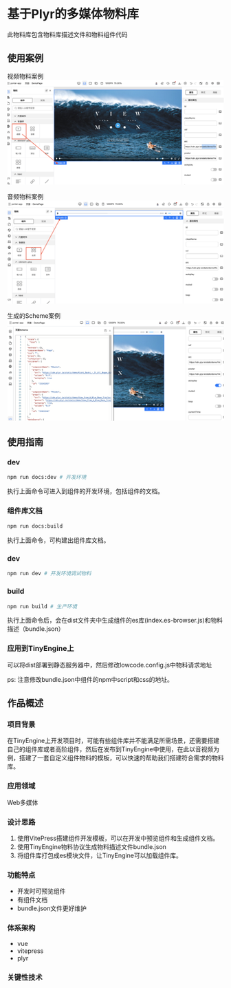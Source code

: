 # 基于Plyr的多媒体物料库

此物料库包含物料库描述文件和物料组件代码

## 使用案例
视频物料案例
![alt 视频案例](./docs/public/video.png)

音频物料案例
![alt 音频物料](./docs/public/audio.png)

生成的Scheme案例
![alt 生成的Scheme](./docs/public/schema.png)

## 使用指南
### dev
```bash
npm run docs:dev # 开发环境
```
执行上面命令可进入到组件的开发环境，包括组件的文档。

### 组件库文档
```bash
npm run docs:build
```
执行上面命令，可构建出组件库文档。

### dev
```bash
npm run dev # 开发环境调试物料
```

### build
```bash
npm run build # 生产环境
```
执行上面命令后，会在dist文件夹中生成组件的es库(index.es-browser.js)和物料描述（bundle.json）

### 应用到TinyEngine上

可以将dist部署到静态服务器中，然后修改lowcode.config.js中物料请求地址

ps: 注意修改bundle.json中组件的npm中script和css的地址。

## 作品概述

### 项目背景
在TinyEngine上开发项目时，可能有些组件库并不能满足所需场景，还需要搭建自己的组件库或者高阶组件，然后在发布到TinyEngine中使用，在此以音视频为例，搭建了一套自定义组件物料的模板，可以快速的帮助我们搭建符合需求的物料库。

### 应用领域
Web多媒体

### 设计思路
1. 使用VitePress搭建组件开发模板，可以在开发中预览组件和生成组件文档。
2. 使用TinyEngine物料协议生成物料描述文件bundle.json
3. 将组件库打包成es模块文件，让TinyEngine可以加载组件库。

### 功能特点
- 开发时可预览组件
- 有组件文档
- bundle.json文件更好维护

### 体系架构
- vue
- vitepress
- plyr

### 关键性技术